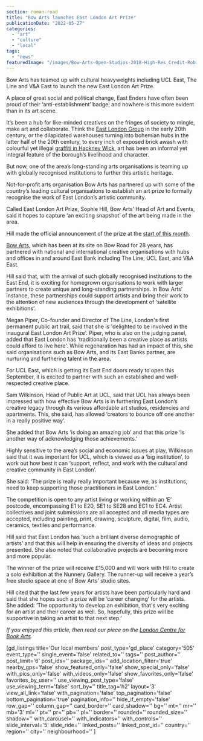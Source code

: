 ```yaml
---
section: roman-road
title: "Bow Arts launches East London Art Prize"
publicationDate: "2022-05-27"
categories: 
  - "art"
  - "culture"
  - "local"
tags: 
  - "news"
featuredImage: "/images/Bow-Arts-Open-Studios-2018-High-Res_Credit-Rob-Harris.jpg"
---
```


Bow Arts has teamed up with cultural heavyweights including UCL East, The Line and V&A East to launch the new East London Art Prize. 

A place of great social and political change, East Enders have often been proud of their ‘anti-establishment’ badge; and nowhere is this more evident than in its art scene. 

It’s been a hub for like-minded creatives on the fringes of society to mingle, make art and collaborate. Think the [East London Group](https://romanroadlondon.com/east-london-group-artists-bow/) in the early 20th century, or the dilapidated warehouses turning into bohemian hubs in the latter half of the 20th century, to every inch of exposed brick awash with colourful yet illegal [graffiti in Hackney Wick](https://romanroadlondon.com/hackney-wick-street-art-wall-campaign/), art has been an informal yet integral feature of the borough’s livelihood and character.

But now, one of the area’s long-standing arts organisations is teaming up with globally recognised institutions to further this artistic heritage.

Not-for-profit arts organisation Bow Arts has partnered up with some of the country’s leading cultural organisations to establish an art prize to formally recognise the work of East London’s artistic community.

Called East London Art Prize, Sophie Hill, Bow Arts’ Head of Art and Events, said it hopes to capture ‘an exciting snapshot’ of the art being made in the area.

Hill made the official announcement of the prize at the [start of this month](https://romanroadlondon.com/notices/east-london-art-prize-bow-arts/).

[Bow Arts](https://bowarts.org/), which has been at its site on Bow Road for 28 years, has partnered with national and international creative organisations with hubs and offices in and around East Bank including The Line, UCL East, and V&A East.

Hill said that, with the arrival of such globally recognised institutions to the East End, it is exciting for homegrown organisations to work with larger partners to create unique and long-standing partnerships. In Bow Arts’ instance, these partnerships could support artists and bring their work to the attention of new audiences through the development of ‘satellite exhibitions’.  

Megan Piper, Co-founder and Director of The Line, London's first permanent public art trail, said that she is 'delighted to be involved in the inaugural East London Art Prize'. Piper, who is also on the judging panel, added that East London has 'traditionally been a creative place as artists could afford to live here'. While regenaration has had an impact of this, she said organisations such as Bow Arts, and its East Banks partner, are nurturing and furthering talent in the area.

For UCL East, which is getting its East End doors ready to open this September, it is excited to partner with such an established and well-respected creative place.

Sam Wilkinson, Head of Public Art at UCL, said that UCL has always been impressed with how effective Bow Arts is in furthering East London’s creative legacy through its various affordable art studios, residencies and apartments. This, she said, has allowed ‘creators to bounce off one another in a really positive way’.

She added that Bow Arts ‘is doing an amazing job’ and that this prize ‘is another way of acknowledging those achievements.’

Highly sensitive to the area’s social and economic issues at play, Wilkinson said that it was important for UCL, which is viewed as a ‘big institution’, to work out how best it can ‘support, reflect, and work with the cultural and creative community in East London’.

She said: ‘The prize is really really important because we, as institutions, need to keep supporting those practitioners in East London.’ 

The competition is open to any artist living or working within an ‘E’ postcode, encompassing E1 to E20, SE1 to SE28 and EC1 to EC4. Artist collectives and joint submissions are all accepted and all media types are accepted, including painting, print, drawing, sculpture, digital, film, audio, ceramics, textiles and performance. 

Hill said that East London has ‘such a brilliant diverse demographic of artists’ and that this will help in ensuring the diversity of ideas and projects presented. She also noted that collaborative projects are becoming more and more popular. 

The winner of the prize will receive £15,000 and will work with Hill to create a solo exhibition at the Nunnery Gallery. The runner-up will receive a year’s free studio space at one of Bow Arts’ studio sites.  

Hill cited that the last few years for artists have been particularly hard and said that she hopes such a prize will be ‘career changing’ for the artists.  She added: ‘The opportunity to develop an exhibition, that's very exciting for an artist and their career as well. So, hopefully, this prize will be supportive in taking an artist to that next step.’

_If you enjoyed this article, then read our piece on the [London Centre for Book Arts](https://romanroadlondon.com/london-centre-book-arts-lcba/)._

\[gd\_listings title='Our local members' post\_type='gd\_place' category='505' event\_type='' single\_event='false' related\_to='' tags='' post\_author='' post\_limit='6' post\_ids='' package\_ids='' add\_location\_filter='true' nearby\_gps='false' show\_featured\_only='false' show\_special\_only='false' with\_pics\_only='false' with\_videos\_only='false' show\_favorites\_only='false' favorites\_by\_user='' use\_viewing\_post\_type='false' use\_viewing\_term='false' sort\_by='' title\_tag='h2' layout='3' view\_all\_link='false' with\_pagination='false' top\_pagination='false' bottom\_pagination='true' pagination\_info='' hide\_if\_empty='false' row\_gap='' column\_gap='' card\_border='' card\_shadow='' bg='' mt='' mr='' mb='3' ml='' pt='' pr='' pb='' pl='' border='' rounded='' rounded\_size='' shadow='' with\_carousel='' with\_indicators='' with\_controls='' slide\_interval='5' slide\_ride='' linked\_posts='' linked\_post\_id='' country='' region='' city='' neighbourhood='' \]
